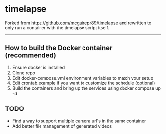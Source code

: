 # timelapse
Forked from https://github.com/mcguirepr89/timelapse and rewritten to only run a container with the timelapse script itself.

---

## How to build the Docker container (recommended)
1. Ensure docker is installed
2. Clone repo
3. Edit docker-compose.yml environment variables to match your setup
4. Edit crontab.example if you want to customize the schedule (optional)
5. Build the containers and bring up the services using docker compose up -d

## TODO
- Find a way to support multiple camera url's in the same container
- Add better file management of generated videos